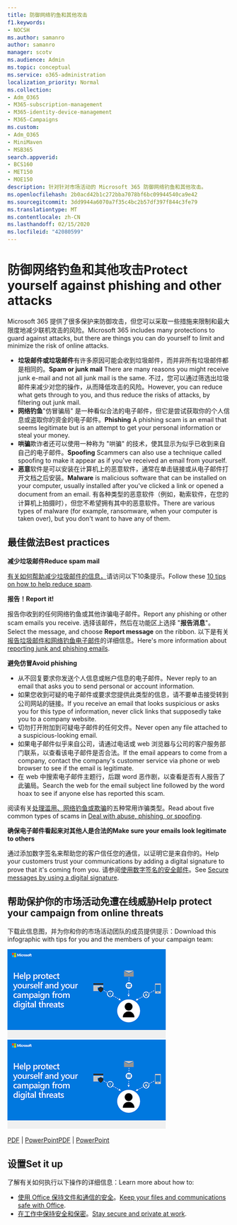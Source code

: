 ```yaml
---
title: 防御网络钓鱼和其他攻击
f1.keywords:
- NOCSH
ms.author: samanro
author: samanro
manager: scotv
ms.audience: Admin
ms.topic: conceptual
ms.service: o365-administration
localization_priority: Normal
ms.collection:
- Adm_O365
- M365-subscription-management
- M365-identity-device-management
- M365-Campaigns
ms.custom:
- Adm_O365
- MiniMaven
- MSB365
search.appverid:
- BCS160
- MET150
- MOE150
description: 针对针对市场活动的 Microsoft 365 防御网络钓鱼和其他攻击。
ms.openlocfilehash: 2b0acd42b1c272bba7078bf6bc09944540ca9e42
ms.sourcegitcommit: 3dd9944a6070a7f35c4bc2b57df397f844c3fe79
ms.translationtype: MT
ms.contentlocale: zh-CN
ms.lasthandoff: 02/15/2020
ms.locfileid: "42080599"
---
```

# <a name="protect-yourself-against-phishing-and-other-attacks"></a><span data-ttu-id="67dac-103">防御网络钓鱼和其他攻击</span><span class="sxs-lookup"><span data-stu-id="67dac-103">Protect yourself against phishing and other attacks</span></span>

<span data-ttu-id="67dac-104">Microsoft 365 提供了很多保护来防御攻击，但您可以采取一些措施来限制和最大限度地减少联机攻击的风险。</span><span class="sxs-lookup"><span data-stu-id="67dac-104">Microsoft 365 includes many protections to guard against attacks, but there are things you can do yourself to limit and minimize the risk of online attacks.</span></span>

- <span data-ttu-id="67dac-105">**垃圾邮件或垃圾邮件**有许多原因可能会收到垃圾邮件，而并非所有垃圾邮件都是相同的。</span><span class="sxs-lookup"><span data-stu-id="67dac-105">**Spam or junk mail** There are many reasons you might receive junk e-mail and not all junk mail is the same.</span></span> <span data-ttu-id="67dac-106">不过，您可以通过筛选出垃圾邮件来减少对您的操作，从而降低攻击的风险。</span><span class="sxs-lookup"><span data-stu-id="67dac-106">However, you can reduce what gets through to you, and thus reduce the risks of attacks, by filtering out junk mail.</span></span>
- <span data-ttu-id="67dac-107">**网络钓鱼**"仿冒骗局" 是一种看似合法的电子邮件，但它是尝试获取你的个人信息或盗取你的资金的电子邮件。</span><span class="sxs-lookup"><span data-stu-id="67dac-107">**Phishing** A phishing scam is an email that seems legitimate but is an attempt to get your personal information or steal your money.</span></span>
- <span data-ttu-id="67dac-108">**哄骗**欺诈者还可以使用一种称为 "哄骗" 的技术，使其显示为似乎已收到来自自己的电子邮件。</span><span class="sxs-lookup"><span data-stu-id="67dac-108">**Spoofing** Scammers can also use a technique called spoofing to make it appear as if you've received an email from yourself.</span></span> 
- <span data-ttu-id="67dac-109">**恶意**软件是可以安装在计算机上的恶意软件，通常在单击链接或从电子邮件打开文档之后安装。</span><span class="sxs-lookup"><span data-stu-id="67dac-109">**Malware** is malicious software that can be installed on your computer, usually installed after you've clicked a link or opened a document from an email.</span></span> <span data-ttu-id="67dac-110">有各种类型的恶意软件（例如，勒索软件，在您的计算机上拍摄时），但您不希望拥有其中的恶意软件。</span><span class="sxs-lookup"><span data-stu-id="67dac-110">There are various types of malware (for example, ransomware, when your computer is taken over), but you don't want to have any of them.</span></span> 

## <a name="best-practices"></a><span data-ttu-id="67dac-111">最佳做法</span><span class="sxs-lookup"><span data-stu-id="67dac-111">Best practices</span></span>

<span data-ttu-id="67dac-112">**减少垃圾邮件**</span><span class="sxs-lookup"><span data-stu-id="67dac-112">**Reduce spam mail**</span></span>

<span data-ttu-id="67dac-113">[有关如何帮助减少垃圾邮件的信息，](https://support.office.com/article/10-tips-on-how-to-help-reduce-spam-55F756E8-688B-41C3-A086-8F68CCC592F6)请访问以下10条提示。</span><span class="sxs-lookup"><span data-stu-id="67dac-113">Follow these [10 tips on how to help reduce spam](https://support.office.com/article/10-tips-on-how-to-help-reduce-spam-55F756E8-688B-41C3-A086-8F68CCC592F6).</span></span>

<span data-ttu-id="67dac-114">**报告！**</span><span class="sxs-lookup"><span data-stu-id="67dac-114">**Report it!**</span></span>

<span data-ttu-id="67dac-115">报告你收到的任何网络钓鱼或其他诈骗电子邮件。</span><span class="sxs-lookup"><span data-stu-id="67dac-115">Report any phishing or other scam emails you receive.</span></span> <span data-ttu-id="67dac-116">选择该邮件，然后在功能区上选择 "**报告消息**"。</span><span class="sxs-lookup"><span data-stu-id="67dac-116">Select the message, and choose **Report message** on the ribbon.</span></span>
<span data-ttu-id="67dac-117">以下是有关[报告垃圾邮件和网络钓鱼电子邮件](https://support.office.com/article/Use-the-Report-Message-add-in-b5caa9f1-cdf3-4443-af8c-ff724ea719d2)的详细信息。</span><span class="sxs-lookup"><span data-stu-id="67dac-117">Here's more information about [reporting junk and phishing emails](https://support.office.com/article/Use-the-Report-Message-add-in-b5caa9f1-cdf3-4443-af8c-ff724ea719d2).</span></span>

<span data-ttu-id="67dac-118">**避免仿冒**</span><span class="sxs-lookup"><span data-stu-id="67dac-118">**Avoid phishing**</span></span>
- <span data-ttu-id="67dac-119">从不回复要求你发送个人信息或帐户信息的电子邮件。</span><span class="sxs-lookup"><span data-stu-id="67dac-119">Never reply to an email that asks you to send personal or account information.</span></span>
- <span data-ttu-id="67dac-120">如果您收到可疑的电子邮件或要求您提供此类型的信息，请不要单击接受转到公司网站的链接。</span><span class="sxs-lookup"><span data-stu-id="67dac-120">If you receive an email that looks suspicious or asks you for this type of information, never click links that supposedly take you to a company website.</span></span>
- <span data-ttu-id="67dac-121">切勿打开附加到可疑电子邮件的任何文件。</span><span class="sxs-lookup"><span data-stu-id="67dac-121">Never open any file attached to a suspicious-looking email.</span></span>
- <span data-ttu-id="67dac-122">如果电子邮件似乎来自公司，请通过电话或 web 浏览器与公司的客户服务部门联系，以查看该电子邮件是否合法。</span><span class="sxs-lookup"><span data-stu-id="67dac-122">If the email appears to come from a company, contact the company's customer service via phone or web browser to see if the email is legitimate.</span></span>
- <span data-ttu-id="67dac-123">在 web 中搜索电子邮件主题行，后跟 word 恶作剧，以查看是否有人报告了此骗局。</span><span class="sxs-lookup"><span data-stu-id="67dac-123">Search the web for the email subject line followed by the word hoax to see if anyone else has reported this scam.</span></span>

<span data-ttu-id="67dac-124">阅读有关[处理滥用、网络钓鱼或欺骗](https://support.office.com/article/Deal-with-abuse-phishing-or-spoofing-in-Outlook-com-0d882ea5-eedc-4bed-aebc-079ffa1105a3)的五种常用诈骗类型。</span><span class="sxs-lookup"><span data-stu-id="67dac-124">Read about five common types of scams in [Deal with abuse, phishing, or spoofing](https://support.office.com/article/Deal-with-abuse-phishing-or-spoofing-in-Outlook-com-0d882ea5-eedc-4bed-aebc-079ffa1105a3).</span></span>

<span data-ttu-id="67dac-125">**确保电子邮件看起来对其他人是合法的**</span><span class="sxs-lookup"><span data-stu-id="67dac-125">**Make sure your emails look legitimate to others**</span></span>

<span data-ttu-id="67dac-126">通过添加数字签名来帮助您的客户信任您的通信，以证明它是来自你的。</span><span class="sxs-lookup"><span data-stu-id="67dac-126">Help your customers trust your communications by adding a digital signature to prove that it's coming from you.</span></span> <span data-ttu-id="67dac-127">请参阅[使用数字签名的安全邮件](https://support.office.com/article/secure-messages-by-using-a-digital-signature-549ca2f1-a68f-4366-85fa-b3f4b5856fc6)。</span><span class="sxs-lookup"><span data-stu-id="67dac-127">See [Secure messages by using a digital signature](https://support.office.com/article/secure-messages-by-using-a-digital-signature-549ca2f1-a68f-4366-85fa-b3f4b5856fc6).</span></span>

## <a name="help-protect-your-campaign-from-online-threats"></a><span data-ttu-id="67dac-128">帮助保护你的市场活动免遭在线威胁</span><span class="sxs-lookup"><span data-stu-id="67dac-128">Help protect your campaign from online threats</span></span>

<span data-ttu-id="67dac-129">下载此信息图，并为你和你的市场活动团队的成员提供提示：</span><span class="sxs-lookup"><span data-stu-id="67dac-129">Download this infographic with tips for you and the members of your campaign team:</span></span>

<span data-ttu-id="67dac-130">[![帮助保护你的市场活动信息图形](../media/M365-Campaigns-WhatCanUsersDoToSecure-358x201.png)](downloads/M365CampaignsWhatCanUsersDoToSecure.pdf)</span><span class="sxs-lookup"><span data-stu-id="67dac-130">[![The help protect your campaign info graphic](../media/M365-Campaigns-WhatCanUsersDoToSecure-358x201.png)](downloads/M365CampaignsWhatCanUsersDoToSecure.pdf)</span></span>

<span data-ttu-id="67dac-131">[PDF](downloads/M365CampaignsWhatCanUsersDoToSecure.pdf) | [PowerPoint](https://github.com/MicrosoftDocs/microsoft-365-docs-pr/raw/live/m365-democracy/microsoft-365/campaigns/downloads/M365CampaignsWhatCanUsersDoToSecure.pptx)</span><span class="sxs-lookup"><span data-stu-id="67dac-131">[PDF](downloads/M365CampaignsWhatCanUsersDoToSecure.pdf) | [PowerPoint](https://github.com/MicrosoftDocs/microsoft-365-docs-pr/raw/live/m365-democracy/microsoft-365/campaigns/downloads/M365CampaignsWhatCanUsersDoToSecure.pptx)</span></span>

## <a name="set-it-up"></a><span data-ttu-id="67dac-132">设置</span><span class="sxs-lookup"><span data-stu-id="67dac-132">Set it up</span></span>

<span data-ttu-id="67dac-133">了解有关如何执行以下操作的详细信息：</span><span class="sxs-lookup"><span data-stu-id="67dac-133">Learn more about how to:</span></span>
- <span data-ttu-id="67dac-134">[使用 Office 保持文件和通信的安全](https://support.office.com/article/keep-your-files-and-communications-safe-with-office-c4ddc381-7395-42da-887c-8836a3bb975f)。</span><span class="sxs-lookup"><span data-stu-id="67dac-134">[Keep your files and communications safe with Office](https://support.office.com/article/keep-your-files-and-communications-safe-with-office-c4ddc381-7395-42da-887c-8836a3bb975f).</span></span>
- <span data-ttu-id="67dac-135">[在工作中保持安全和保密](https://support.office.com/article/stay-secure-and-private-at-work-104c7d91-b25a-453d-beee-ba64b6c6fc2d)。</span><span class="sxs-lookup"><span data-stu-id="67dac-135">[Stay secure and private at work](https://support.office.com/article/stay-secure-and-private-at-work-104c7d91-b25a-453d-beee-ba64b6c6fc2d).</span></span>
  
